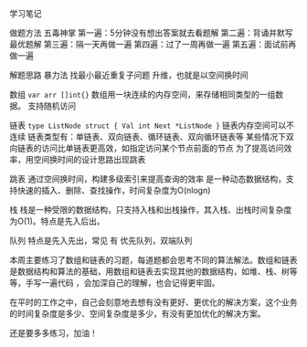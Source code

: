 学习笔记

做题方法
五毒神掌
第一遍：5分钟没有想出答案就去看题解
第二遍：背诵并默写最优题解
第三遍：隔一天再做一遍
第四遍：过了一周再做一遍
第五遍：面试前再做一遍

解题思路
暴力法
找最小最近重复子问题
升维，也就是以空间换时间

数组
`var arr []int{}`
数组用一块连续的内存空间，来存储相同类型的一组数据。
支持随机访问

链表
`type ListNode struct {
     Val int
     Next *ListNode
}`
链表内存空间可以不连续
链表类型有：单链表、双向链表、循环链表、双向循环链表等
某些情况下双向链表的访问比单链表更高效，如指定访问某个节点前面的节点
为了提高访问效率，用空间换时间的设计思路出现跳表

跳表
通过空间换时间，构建多级索引来提高查询的效率
是一种动态数据结构，支持快速的插入、删除、查找操作，时间复杂度为O(nlogn)

栈
栈是一种受限的数据结构，只支持入栈和出栈操作，其入栈、出栈时间复杂度为O(1)。特点是先入后出。

队列
特点是先入先出，常见 有 优先队列，双端队列

本周主要练习了数组和链表的习题，每道题都会思考不同的算法解法。数组和链表是数据结构和算法的基础，用数组和链表去实现其他的数据结构，如堆、栈、树等等，手写一遍代码 ，会加深自己的理解，也会记得更牢固。

在平时的工作之中，自己会刻意地去想有没有更好、更优化的解决方案，这个业务的时间复杂度是多少、空间复杂度是多少，有没有更加优化的解决方案。

还是要多多练习，加油！

